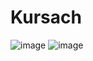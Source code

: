 # Kursach


![image](https://github.com/OlgaChubova205/Kursach/assets/112687883/40308c94-a715-4f7e-9295-6cc73c986225)
![image](https://github.com/OlgaChubova205/Kursach/assets/112687883/2494a01b-8764-44d9-a3f0-89f410a61ae5)
